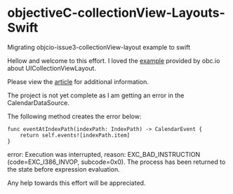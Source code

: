 # objectiveC-collectionView-Layouts-Swift
Migrating objcio-issue3-collectionView-layout example to swift

Hellow and welcome to this effort. I loved the [example](https://github.com/objcio/issue-3-collection-view-layouts) provided by obc.io about UICollectionViewLayout.

Please view the [article](https://www.objc.io/issues/3-views/collection-view-layouts/) for additional information.

The project is not yet complete as I am getting an error in the CalendarDataSource.

The following method creates the error below:

    func eventAtIndexPath(indexPath: IndexPath) -> CalendarEvent {
        return self.events![indexPath.item]
    }

error: Execution was interrupted, reason: EXC_BAD_INSTRUCTION (code=EXC_I386_INVOP, subcode=0x0).
The process has been returned to the state before expression evaluation.

Any help towards this effort will be appreciated.
